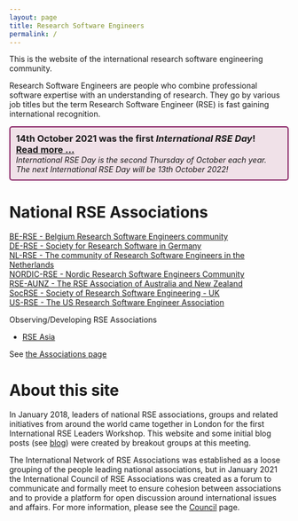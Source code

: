 ```yaml
---
layout: page
title: Research Software Engineers
permalink: /
---
```


This is the website of the international research software engineering community.  

Research Software Engineers are people who combine professional software expertise with an understanding of research. They go by various job titles but the term Research Software Engineer (RSE) is fast gaining international recognition.

<div style="position: relative; height: auto; border: 2px solid #841b5f; margin: 10px auto; padding: 10px; box-sizing: border-box; background-color: #f0e1e8; border-radius: 5px;">
<h3 style="padding: 0; margin: 0;">14th October 2021 was the first <i>International RSE Day</i>!<br>
<a href="council/intl-rse-day.html">Read more ...</a></h3>
<i>International RSE Day is the second Thursday of October each year.<br>
  The next International RSE Day will be 13th October 2022!</i>
</div>

# National RSE Associations

[BE-RSE - Belgium Research Software Engineers community](https://be-rse.org/) <br />
[DE-RSE - Society for Research Software in Germany](http://de-rse.org)  <br />
[NL-RSE - The community of Research Software Engineers in the Netherlands](http://nl-rse.org)  <br />
[NORDIC-RSE - Nordic Research Software Engineers Community](http://nordic-rse.org/) <br />
[RSE-AUNZ - The RSE Association of Australia and New Zealand](https://rse-aunz.github.io/) <br />
[SocRSE - Society of Research Software Engineering - UK](https://society-rse.org/)  <br />
[US-RSE - The US Research Software Engineer Association](http://us-rse.org/) <br />

Observing/Developing RSE Associations
* [RSE Asia](https://rse-asia.github.io/RSE_Asia/)

See [the Associations page](http://researchsoftware.org/assoc.html)

# About this site

In January 2018, leaders of national RSE associations, groups and related initiatives from around the world came together in London for the first International RSE Leaders Workshop. This website and some initial blog posts (see [blog](https://researchsoftware.org/blog.html)) were created by breakout groups at this meeting.

The International Network of RSE Associations was established as a loose grouping of the people leading national associations, but in January 2021 the
International Council of RSE Associations was created as a forum to communicate and formally meet to ensure cohesion between associations and to provide a platform
for open discussion around international issues and affairs. For more information, please see the [Council](https://researchsoftware.org/council.html) page.
